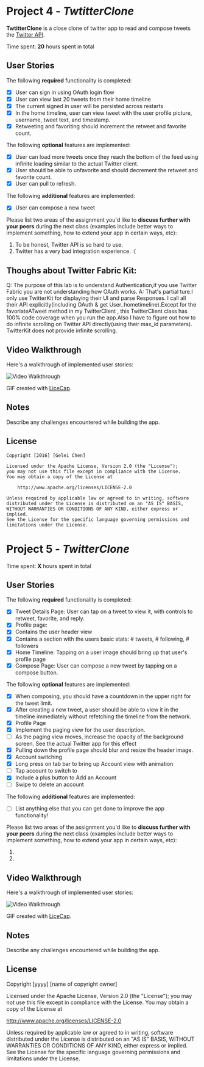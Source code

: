 # Project 4 - *TwtitterClone*

**TwtitterClone** is a close clone of twitter app to read and compose tweets the [Twitter API](https://apps.twitter.com/).

Time spent: **20** hours spent in total

## User Stories

The following **required** functionality is completed:

- [x] User can sign in using OAuth login flow
- [x] User can view last 20 tweets from their home timeline
- [x] The current signed in user will be persisted across restarts
- [x] In the home timeline, user can view tweet with the user profile picture, username, tweet text, and timestamp.
- [x] Retweeting and favoriting should increment the retweet and favorite count.

The following **optional** features are implemented:

- [x] User can load more tweets once they reach the bottom of the feed using infinite loading similar to the actual Twitter client.
- [x] User should be able to unfavorite and should decrement the retweet and favorite count.
- [x] User can pull to refresh.

The following **additional** features are implemented:

- [x] User can compose a new tweet

Please list two areas of the assignment you'd like to **discuss further with your peers** during the next class (examples include better ways to implement something, how to extend your app in certain ways, etc):

1. To be honest, Twitter API is so hard to use.
2. Twitter has a very bad integration experience. :(

## Thoughs about Twitter Fabric Kit:


Q: The purpose of this lab is to understand Authentication,if you use Twitter Fabric you are not understanding how OAuth works.
A: That's partial ture.I only use TwitterKit for displaying their UI and parse Responses. I call all their API explicitly(including OAuth & get User_hometimeline).Except for the favoriateATweet method in my TwitterClient , this TwitterClient class has 100% code coverage when you run the app.Also I have to figure out how to do infinite scrolling on Twitter API directly(using their max_id parameters). TwitterKit does not provide infinite scrolling.

## Video Walkthrough 

Here's a walkthrough of implemented user stories:

<img src='Twitter.gif' title='Video Walkthrough' width='' alt='Video Walkthrough' />

GIF created with [LiceCap](http://www.cockos.com/licecap/).

## Notes

Describe any challenges encountered while building the app.

## License

    Copyright [2016] [Gelei Chen]

    Licensed under the Apache License, Version 2.0 (the "License");
    you may not use this file except in compliance with the License.
    You may obtain a copy of the License at

        http://www.apache.org/licenses/LICENSE-2.0

    Unless required by applicable law or agreed to in writing, software
    distributed under the License is distributed on an "AS IS" BASIS,
    WITHOUT WARRANTIES OR CONDITIONS OF ANY KIND, either express or implied.
    See the License for the specific language governing permissions and
    limitations under the License.



# Project 5 - *TwitterClone*

Time spent: **X** hours spent in total

## User Stories

The following **required** functionality is completed:

- [x] Tweet Details Page: User can tap on a tweet to view it, with controls to retweet, favorite, and reply.
- [x] Profile page:
- [x] Contains the user header view
- [x] Contains a section with the users basic stats: # tweets, # following, # followers
- [x] Home Timeline: Tapping on a user image should bring up that user's profile page
- [x] Compose Page: User can compose a new tweet by tapping on a compose button.

The following **optional** features are implemented:

- [x] When composing, you should have a countdown in the upper right for the tweet limit.
- [x] After creating a new tweet, a user should be able to view it in the timeline immediately without refetching the timeline from the network.
- [x] Profile Page
- [x] Implement the paging view for the user description.
- [ ] As the paging view moves, increase the opacity of the background screen. See the actual Twitter app for this effect
- [x] Pulling down the profile page should blur and resize the header image.
- [x] Account switching
- [x] Long press on tab bar to bring up Account view with animation
- [ ] Tap account to switch to
- [x] Include a plus button to Add an Account
- [ ] Swipe to delete an account

The following **additional** features are implemented:

- [ ] List anything else that you can get done to improve the app functionality!

Please list two areas of the assignment you'd like to **discuss further with your peers** during the next class (examples include better ways to implement something, how to extend your app in certain ways, etc):

1. 
2. 

## Video Walkthrough 

Here's a walkthrough of implemented user stories:

<img src='http://i.imgur.com/link/to/your/gif/file.gif' title='Video Walkthrough' width='' alt='Video Walkthrough' />

GIF created with [LiceCap](http://www.cockos.com/licecap/).

## Notes

Describe any challenges encountered while building the app.

## License

Copyright [yyyy] [name of copyright owner]

Licensed under the Apache License, Version 2.0 (the "License");
you may not use this file except in compliance with the License.
You may obtain a copy of the License at

http://www.apache.org/licenses/LICENSE-2.0

Unless required by applicable law or agreed to in writing, software
distributed under the License is distributed on an "AS IS" BASIS,
WITHOUT WARRANTIES OR CONDITIONS OF ANY KIND, either express or implied.
See the License for the specific language governing permissions and
limitations under the License.
